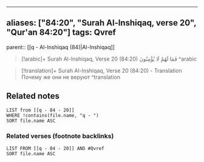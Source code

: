 
---
aliases: ["84:20", "Surah Al-Inshiqaq, verse 20", "Qur'an 84:20"]
tags: Qvref
---

parent:: [[q - Al-Inshiqaq (84)|Al-Inshiqaq]]

> [!arabic]+ Surah Al-Inshiqaq, Verse 20 (84:20)
> <span class="quran-arabic">فَمَا لَهُمْ لَا يُؤْمِنُونَ</span>
^arabic

> [!translation]+ Surah Al-Inshiqaq, Verse 20 (84:20) - Translation
> Почему же они не веруют
^translation



## Related notes
```dataview
LIST from [[q - 84 - 20]]
WHERE !contains(file.name, "q - ")
SORT file.name ASC
```

### Related verses (footnote backlinks)
```dataview
LIST FROM [[q - 84 - 20]] AND #Qvref
SORT file.name ASC
```

